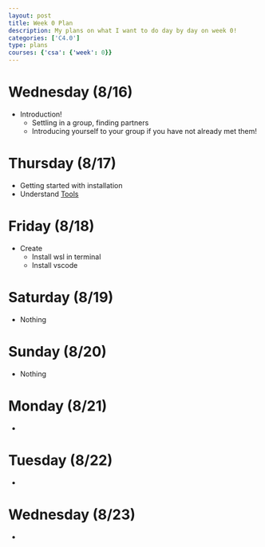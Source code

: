 ```yaml
---
layout: post
title: Week 0 Plan
description: My plans on what I want to do day by day on week 0!
categories: ['C4.0']
type: plans
courses: {'csa': {'week': 0}}
---
```


# Wednesday (8/16)
- Introduction!
    - Settling in a group, finding partners
    - Introducing yourself to your group if you have not already met them!

# Thursday (8/17)
- Getting started with installation 
- Understand [Tools]({{site.baseurl}}/2023/08/16/Tools_Equipment.html)

# Friday (8/18)
- Create 
    - Install wsl in terminal
    - Install vscode

# Saturday (8/19)
- Nothing
# Sunday (8/20)
- Nothing 
# Monday (8/21)
- 
# Tuesday (8/22)
- 
# Wednesday (8/23)
- 
